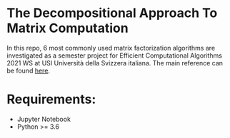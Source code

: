 # The Decompositional Approach To Matrix Computation

In this repo, 6 most commonly used matrix factorization algorithms are investigated as a semester project for Efficient Computational Algorithms 2021 WS at USI Università della Svizzera italiana.
The main reference can be found [here](https://www.cs.fsu.edu/~lacher/courses/COT4401/notes/cise_v2_i1/matrix.pdf).

# Requirements:
* Jupyter Notebook
* Python >= 3.6
